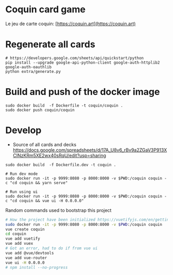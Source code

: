 # Coquin card game

Le jeu de carte coquin: [https://coquin.art](https://coquin.art)

# Regenerate all cards

```
# https://developers.google.com/sheets/api/quickstart/python
pip install --upgrade google-api-python-client google-auth-httplib2 google-auth-oauthlib
python extra/generate.py
```

# Build and push of the docker image

```
sudo docker build  -f Dockerfile -t coquin/coquin .
sudo docker push coquin/coquin
```

# Develop

  * Source of all cards and decks https://docs.google.com/spreadsheets/d/17A_U8v6_rBv9a2ZGaV3P913XCINzKRm5XE2wx40sRqU/edit?usp=sharing

```
sudo docker build  -f Dockerfile.dev -t coquin .

# Run dev mode
sudo docker run -it -p 9999:8080 -p 8000:8000 -v $PWD:/coquin coquin -c "cd coquin && yarn serve"

# Run using ui
sudo docker run -it -p 9999:8080 -p 8000:8000 -v $PWD:/coquin coquin -c "cd coquin && vue ui -H 0.0.0.0"

```

Random commands used to bootstrap this project

```bash
# How the project have been initialized https://vuetifyjs.com/en/getting-started/quick-start
sudo docker run -it -p 9999:8080 -p 8000:8000 -v $PWD:/coquin coquin
vue create coquin
cd coquin
vue add vuetify
vue add vuex
# Got an error, had to do if from vue ui
vue add @vue/devtools
vue add vue-router
vue ui -H 0.0.0.0
# npm install --no-progress
```

